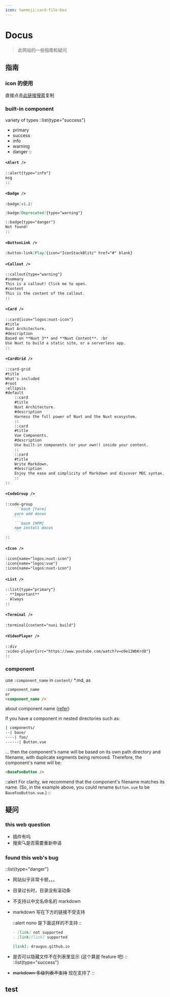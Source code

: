 ```yaml
---
icon: twemoji:card-file-box
---
```


# Docus

> 此网站的一些指南和疑问

## 指南

### icon 的使用

直接点击[此链接](https://icones.js.org/)[搜索](https://icones.js.org/collection/all)复制

### built-in component

variety of types
::list{type="success"}

- primary
- success
- info
- warning
- danger
::

#### `<Alert />`

```md
::alert{type="info"}
msg
::
```

#### `<Badge />`

```md
:badge[v1.2]

:badge[Deprecated]{type="warning"}

::badge{type="danger"}
Not found!
::
```

#### `<ButtonLink />`

```md [Code]
:button-link[Play]{icon="IconStackBlitz" href="#" blank}
```

#### `<Callout />`

```md
::callout{type="warning"}
#summary
This is a callout! Click me to open.
#content
This is the content of the callout.
::
```

#### `<Card />`

```md [Code]
::card{icon="logos:nuxt-icon"}
#title
Nuxt Architecture.
#description
Based on **Nuxt 3** and **Nuxt Content**. :br
Use Nuxt to build a static site, or a serverless app.
::
```

#### `<CardGrid />`

```md [Code]
::card-grid
#title
What's included
#root
:ellipsis
#default
    ::card
    #title
    Nuxt Architecture.
    #description
    Harness the full power of Nuxt and the Nuxt ecosystem.
    ::
    ::card
    #title
    Vue Components.
    #description
    Use built-in components (or your own!) inside your content.
    ::
    ::card
    #title
    Write Markdown.
    #description
    Enjoy the ease and simplicity of Markdown and discover MDC syntax.
    ::
::
```

#### `<CodeGroup />`

```md [Code]
::code-group
    ```bash [Yarn]
    yarn add docus
    ```
    ```bash [NPM]
    npm install docus
    ```
::
```

#### `<Icon />`

```md [Code]
:icon{name="logos:nuxt-icon"}
:icon{name="logos:vue"}
:icon{name="logos:nuxt-icon"}
```

#### `<List />`

```md [Code]
::list{type="primary"}
- **Important**
- Always
::
```

#### `<Terminal />`

```md [Code]
:terminal{content="nuxi build"}
```

#### `<VideoPlayer />`

```md [Code]
::div
:video-player{src="https://www.youtube.com/watch?v=o9e12WbKrd8"}
::
```

### component

use `:component_name` in `content/` *.md, as

```md
:component_name
or
<component_name />
```

about component name ([refer][component name])

If you have a component in nested directories such as:

```bash
| components/
--| base/
----| foo/
------| Button.vue
```

... then the component's name will be based on its own path directory and filename, with duplicate segments being removed. Therefore, the component's name will be:

```html
<BaseFooButton />
```

::alert
For clarity, we recommend that the component's filename matches its name. (So, in the example above, you could rename `Button.vue` to be `BaseFooButton.vue`.)
::

## 疑问

### this web question

- 插件有吗
- 搜索🔍是否需要重新申请

### found this web's bug

::list{type="danger"}

- 网站似乎非常卡顿，。。
- 目录过长时，目录没有滚动条
- 不支持以中文名命名的 markdown
- markdown 写在下方的链接不受支持

    ::alert
    nono  是下面这样的不支持
    ::

    ```md
    - [link] not supported  
    - [link][link] supported

    [link]: draugus.github.io
    ```

- 是否可以隐藏文件不在列表里显示 (这个算是 feature 吧)
::
::list{type="success"}
- ~~markdown 多级列表不支持~~ 现在支持了
::

## test

[component name]: https://nuxt.com/docs/guide/directory-structure/components#component-names
